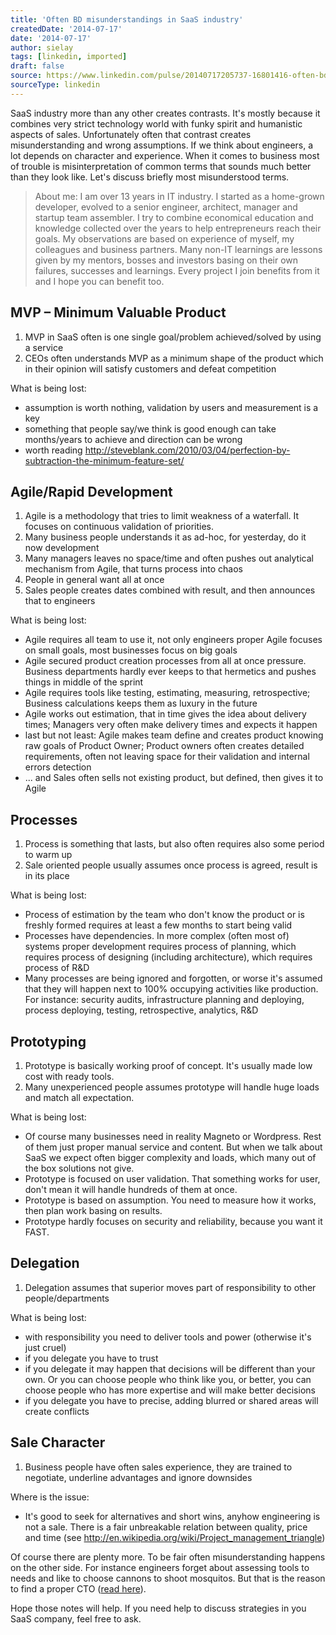 ```yaml
---
title: 'Often BD misunderstandings in SaaS industry'
createdDate: '2014-07-17'
date: '2014-07-17'
author: sielay
tags: [linkedin, imported]
draft: false
source: https://www.linkedin.com/pulse/20140717205737-16801416-often-bd-misunderstanding-in-saas-industry/
sourceType: linkedin
---
```


SaaS industry more than any other creates contrasts. It's mostly because it combines very strict technology world with funky spirit and humanistic aspects of sales. Unfortunately often that contrast creates misunderstanding and wrong assumptions. If we think about engineers, a lot depends on character and experience. When it comes to business most of trouble is misinterpretation of common terms that sounds much better than they look like. Let's discuss briefly most misunderstood terms.

> About me: I am over 13 years in IT industry. I started as a home-grown developer, evolved to a senior engineer, architect, manager and startup team assembler. I try to combine economical education and knowledge collected over the years to help entrepreneurs reach their goals. My observations are based on experience of myself, my colleagues and business partners. Many non-IT learnings are lessons given by my mentors, bosses and investors basing on their own failures, successes and learnings. Every project I join benefits from it and I hope you can benefit too.

## MVP – Minimum Valuable Product

 1. MVP in SaaS often is one single goal/problem achieved/solved by using a service
 2. CEOs often understands MVP as a minimum shape of the product which in their opinion will satisfy customers and defeat competition

What is being lost:

 * assumption is worth nothing, validation by users and measurement is a key
 * something that people say/we think is good enough can take months/years to achieve and direction can be wrong
 * worth reading http://steveblank.com/2010/03/04/perfection-by-subtraction-the-minimum-feature-set/

## Agile/Rapid Development

 1. Agile is a methodology that tries to limit weakness of a waterfall. It focuses on continuous validation of priorities.
 1. Many business people understands it as ad-hoc, for yesterday, do it now development
 1. Many managers leaves no space/time and often pushes out analytical mechanism from Agile, that turns process into chaos
 1. People in general want all at once
 1. Sales people creates dates combined with result, and then announces that to engineers

What is being lost:

 * Agile requires all team to use it, not only engineers
proper Agile focuses on small goals, most businesses focus on big goals
 * Agile secured product creation processes from all at once pressure. Business departments hardly ever keeps to that hermetics and pushes things in middle of the sprint
 * Agile requires tools like testing, estimating, measuring, retrospective; Business calculations keeps them as luxury in the future
 * Agile works out estimation, that in time gives the idea about delivery times; Managers very often make delivery times and expects it happen
 * last but not least: Agile makes team define and creates product knowing raw goals of Product Owner; Product owners often creates detailed requirements, often not leaving space for their validation and internal errors detection
 * ... and Sales often sells not existing product, but defined, then gives it to Agile

## Processes

 1. Process is something that lasts, but also often requires also some period to warm up
 1. Sale oriented people usually assumes once process is agreed, result is in its place

What is being lost:

 * Process of estimation by the team who don't know the product or is freshly formed requires at least a few months to start being valid
 * Processes have dependencies. In more complex (often most of) systems proper development requires process of planning, which requires process of designing (including architecture), which requires process of R&D
 * Many processes are being ignored and forgotten, or worse it's assumed that they will happen next to 100% occupying activities like production. For instance: security audits, infrastructure planning and deploying, process deploying, testing, retrospective, analytics, R&D

## Prototyping

 1. Prototype is basically working proof of concept. It's usually made low cost with ready tools.
 1. Many unexperienced people assumes prototype will handle huge loads and match all expectation.

What is being lost:

 * Of course many businesses need in reality Magneto or Wordpress. Rest of them just proper manual service and content. But when we talk about SaaS we expect often bigger complexity and loads, which many out of the box solutions not give.
 * Prototype is focused on user validation. That something works for user, don't mean it will handle hundreds of them at once.
 * Prototype is based on assumption. You need to measure how it works, then plan work basing on results.
 * Prototype hardly focuses on security and reliability, because you want it FAST.

## Delegation

 1. Delegation assumes that superior moves part of responsibility to other people/departments

What is being lost:

 * with responsibility you need to deliver tools and power (otherwise it's just cruel)
 * if you delegate you have to trust
 * if you delegate it may happen that decisions will be different than your own. Or you can choose people who think like you, or better, you can choose people who has more expertise and will make better decisions
 * if you delegate you have to precise, adding blurred or shared areas will create conflicts

## Sale Character

 1. Business people have often sales experience, they are trained to negotiate, underline advantages and ignore downsides

Where is the issue:

 * It's good to seek for alternatives and short wins, anyhow engineering is not a sale. There is a fair unbreakable relation between quality, price and time (see http://en.wikipedia.org/wiki/Project_management_triangle)

Of course there are plenty more. To be fair often misunderstanding happens on the other side. For instance engineers forget about assessing tools to needs and like to choose cannons to shoot mosquitos. But that is the reason to find a proper CTO ([read here](https://www.linkedin.com/today/post/article/20140610094420-16801416-role-of-lead-technician-in-technology-startup?trk=mp-edit-rr-posts&lipi=urn%3Ali%3Apage%3Ad_flagship3_pulse_read%3BGC%2FVPGiOSNWy4QqYLCsY2Q%3D%3D)).

Hope those notes will help. If you need help to discuss strategies in you SaaS company, feel free to ask.
